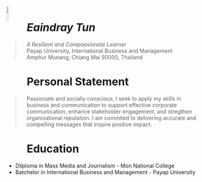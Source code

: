 <img src="https://ahmoor006-Eaindray.github.io/img/green-curry-new-sq-2.jpg" width="10%" align="left">

# _Eaindray Tun_
>_A Resilient and Compassionate Learner_<br />
> Payap University, International Business and Management<br />
>Amphur Mueang, Chiang Mai 50000, Thailand<br />                                                                                                                      

# Personal Statement
>Passionate and socially conscious, I seek to apply my skills in business and communication to support effective corporate communication, enhance stakeholder engagement, and stregthen organizational reputation. I am commited to delivering accurate and compelling messages that inspire positive impact.

# Education 
* Dilploma in Mass Media and Journalism - Mon National College
* Batchelor in International Business and Management - Payap University
